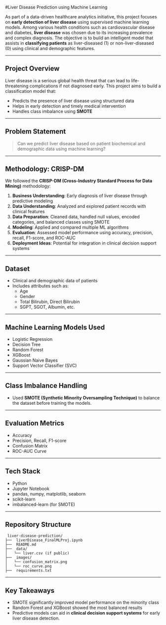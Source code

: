 #Liver Disease Prediction using Machine Learning

As part of a data-driven healthcare analytics initiative, this project focuses on **early detection of liver disease** using supervised machine learning models. Among various health conditions such as cardiovascular disease and diabetes, **liver disease** was chosen due to its increasing prevalence and complex diagnosis. The objective is to build an intelligent model that assists in **classifying patients** as liver-diseased (1) or non-liver-diseased (0) using clinical and demographic features.

---

##  Project Overview

Liver disease is a serious global health threat that can lead to life-threatening complications if not diagnosed early. This project aims to build a classification model that:
- Predicts the presence of liver disease using structured data
- Helps in early detection and timely medical intervention
- Handles class imbalance using **SMOTE**

---

## Problem Statement

> Can we predict liver disease based on patient biochemical and demographic data using machine learning?

---

## Methodology: CRISP-DM

We followed the **CRISP-DM (Cross-Industry Standard Process for Data Mining)** methodology:

1. **Business Understanding**: Early diagnosis of liver disease through predictive modeling  
2. **Data Understanding**: Analyzed and explored patient records with clinical features  
3. **Data Preparation**: Cleaned data, handled null values, encoded categories, and balanced classes using SMOTE  
4. **Modeling**: Applied and compared multiple ML algorithms  
5. **Evaluation**: Assessed model performance using accuracy, precision, recall, F1-score, and ROC-AUC  
6. **Deployment Ideas**: Potential for integration in clinical decision support systems  

---

## Dataset

- Clinical and demographic data of patients
- Includes attributes such as:
  - Age
  - Gender
  - Total Bilirubin, Direct Bilirubin
  - SGPT, SGOT, Albumin, etc.

---

## Machine Learning Models Used

- Logistic Regression  
- Decision Tree  
- Random Forest  
- XGBoost  
- Gaussian Naive Bayes  
- Support Vector Classifier (SVC)  

---

## Class Imbalance Handling

- Used **SMOTE (Synthetic Minority Oversampling Technique)** to balance the dataset before training the models.

---

## Evaluation Metrics

- Accuracy  
- Precision, Recall, F1-score  
- Confusion Matrix  
- ROC-AUC Curve  

---

## Tech Stack

- Python  
- Jupyter Notebook  
- pandas, numpy, matplotlib, seaborn  
- scikit-learn  
- imbalanced-learn (for SMOTE)  

---

## Repository Structure

```
 liver-disease-prediction/
├──  liverDisease_FinalMLProj.ipynb
├──  README.md
├──  data/
│   └── liver.csv (if public)
├──  images/
│   └── confusion_matrix.png
│   └── roc_curve.png
├──  requirements.txt
```

---

##  Key Takeaways

- SMOTE significantly improved model performance on the minority class  
- Random Forest and XGBoost showed the most balanced results  
- Predictive models can aid in **clinical decision support systems** for early liver disease detection.

